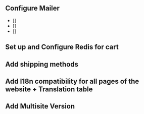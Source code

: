 ## Configure Mailer
 - []
 - []
 - []

## Set up and Configure Redis for cart

## Add shipping methods

## Add I18n compatibility for all pages of the website + Translation table

## Add Multisite Version